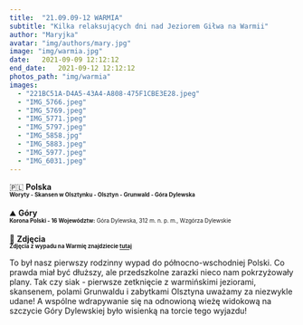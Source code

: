 ```yaml
---
title:  "21.09.09-12 WARMIA"
subtitle: "Kilka relaksujących dni nad Jeziorem Giłwa na Warmii"
author: "Maryjka"
avatar: "img/authors/mary.jpg"
image: "img/warmia.jpg"
date:   2021-09-09 12:12:12
end_date:   2021-09-12 12:12:12
photos_path: "img/warmia"
images:
  - "221BC51A-D4A5-43A4-A808-475F1CBE3E28.jpeg"
  - "IMG_5766.jpeg"
  - "IMG_5769.jpeg"
  - "IMG_5771.jpeg"
  - "IMG_5797.jpeg"
  - "IMG_5858.jpg"
  - "IMG_5883.jpeg"
  - "IMG_5977.jpeg"
  - "IMG_6031.jpeg"
---
```

🇵🇱 **Polska**<br/>
**<sub><sup>Woryty - Skansen w Olsztynku - Olsztyn - Grunwald - Góra Dylewska</sup></sub>**<br/>
<br/>
⛰️ **Góry**<br/>
<sub><sup>**Korona Polski - 16 Województw:** Góra Dylewska, 312 m. n. p. m., Wzgórza Dylewskie</sup></sub><br/>
<br/>
📸 **Zdjęcia**<br/>
<sub><sup>**Zdjęcia z wypadu na Warmię znajdziecie <a href="https://photos.app.goo.gl/VxFoJBG36fWjsMX58">tutaj</a>**</sup></sub>

To był nasz pierwszy rodzinny wypad do północno-wschodniej Polski. Co prawda miał być dłuższy, ale przedszkolne zarazki nieco nam pokrzyżowały plany. Tak czy siak - pierwsze zetknięcie z warmińskimi jeziorami, skansenem, polami Grunwaldu i zabytkami Olsztyna uważamy za niezwykle udane!
A wspólne wdrapywanie się na odnowioną wieżę widokową na szczycie Góry Dylewskiej było wisienką na torcie tego wyjazdu!
